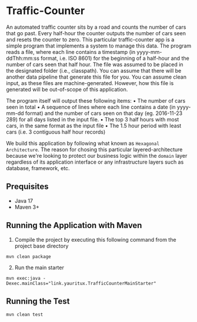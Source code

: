 # Traffic-Counter

An automated traffic counter sits by a road and counts the number of cars that go past. 
Every half-hour the counter outputs the number of cars seen and resets the counter to zero. 
This particular traffic-counter app is a simple program that implements a system to manage this data.
The program reads a file, where each line contains a timestamp (in yyyy-mm- ddThh:mm:ss format, i.e. ISO 8601) for the beginning of a half-hour and the number of cars seen that half hour. 
The file was assumed to be placed in the designated folder (i.e., classpath).
You can assume that there will be another data pipeline that generate this file for you.
You can assume clean input, as these files are machine-generated.
However, how this file is generated will be out-of-scope of this application.

The program itself will output these following items:
• The number of cars seen in total
• A sequence of lines where each line contains a date (in yyyy-mm-dd format) and the
number of cars seen on that day (eg. 2016-11-23 289) for all days listed in the input file.
• The top 3 half hours with most cars, in the same format as the input file
• The 1.5 hour period with least cars (i.e. 3 contiguous half hour records)

We build this application by following what known as `Hexagonal Architecture`.
The reason for chosing this particular layered-architecture because we're looking to protect 
our business logic within the `domain` layer regardless of its application interface or any infrastructure layers such as database, framework, etc.

## Prequisites

- Java 17
- Maven 3+

## Running the Application with Maven

1. Compile the project by executing this following command from the project base directory
```shell
mvn clean package
```
2. Run the main starter
```shell
mvn exec:java -Dexec.mainClass="link.yauritux.TrafficCounterMainStarter"
```

## Running the Test

`mvn clean test`